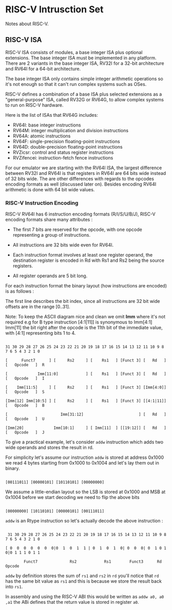 # RISC-V Intrusction Set

Notes about RISC-V.

##  RISC-V ISA

RISC-V ISA consists of modules, a base integer ISA plus optional extensions.
The base integer ISA must be implemented in any platform. There are 2 variants
in the base integer ISA, RV32I for a 32-bit architecture and RV64I for a 64-bit
architecture.

The base integer ISA only contains simple integer arithmetic operations
so it's not enough so that it can't run complex systems such as OSes.

RISC-V defines a combination of a base ISA plus selected extensions
as a "general-purpose" ISA, called RV32G or RV64G, to allow complex
systems to run on RISC-V hardware.

Here is the list of ISAs that RV64G includes:

* RV64I: base integer instructions
* RV64M: integer multiplication and division instructions
* RV64A: atomic instructions
* RV64F: single-precision floating-point instructions
* RV64D: double-precision floating-point instructions
* RVZicsr: control and status register instructions
* RVZifencei: instruction-fetch fence instructions

For our emulator we are starting with the RV64I ISA, the largest difference
between RV32I and RV64I is that registers in RV64I are 64 bits wide instead
of 32 bits wide. The are other differences with regards to the opcodes encoding
formats as well (discussed later on). Besides encoding RV64I arithmetic is done
with 64 bit wide values.

### RISC-V Instruction Encoding

RISC-V RV64I has 6 instruction encoding formats (R/I/S/U/B/J), RISC-V encoding
formats share many attributes :

* The first 7 bits are reserved for the opcode, with one opcode representing
a group of instructions.

* All instructions are 32 bits wide even for RV64I.

* Each instruction format involves at least one register operand, the destination
register is encoded in Rd with Rs1 and Rs2 being the source registers.

* All register operands are 5 bit long.

For each instruction format the binary layout (how instructions are encoded) is as follows :

The first line describes the bit index, since all instructions are 32 bit wide offsets are
in the range [0..31].

Note: To keep the ASCII diagram nice and clean we omit **Imm** where it's not required e.g
for B type instruction [4:1|11]] is synonymous to Imm[4:1] Imm[11] the bit right after
the opcode is the 11th bit of the immediate value, with [4:1] representing bits 1 to 4.

```

31 30 29 28 27 26 25 24 23 22 21 20 19 18 17 16 15 14 13 12 11 10 9 8 7 6 5 4 3 2 1 0

[      Funct7      ] [     Rs2     ] [    Rs1   ] [Funct 3] [   Rd   ] [   Opcode   ]  R

[             Imm[11:0]            ] [    Rs1   ] [Funct 3] [   Rd   ] [   Opcode   ]  I

[    Imm[11:5]     ] [     Rs2     ] [    Rs1   ] [Funct 3] [Imm[4:0]] [   Opcode   ]  S

[Imm[12] Imm[10:5] ] [     Rs2     ] [    Rs1   ] [Funct 3] [[4:1|11]] [   Opcode   ]  B

[                       Imm[31:12]                        ] [   Rd   ] [   Opcode   ]  U

[Imm[20]             Imm[10:1]     ] [ Imm[11]  ] [[19:12]] [   Rd   ] [   Opcode   ]  J

```

To give a practical example, let's consider `addw` instruction which adds two wide
operands and stores the result in rd.

For simplicity let's assume our instruction `addw` is stored at address 0x1000
we read 4 bytes starting from 0x1000 to 0x1004 and let's lay them out in binary.

```

[00111011] [00000101] [10110101] [00000000]

```

We assume a little-endian layout so the LSB is stored at 0x1000 and MSB at 0x1004
before we start decoding we need to flip the above bits

```

[00000000] [10110101] [00000101] [00111011]

```

`addw` is an Rtype instruction so let's actually decode the above instruction :

```

 31 30 29 28 27 26 25 24 23 22 21 20 19 18 17 16 15 14 13 12 11 10 9 8 7 6 5 4 3 2 1 0

[ 0  0  0  0  0  0  0|0  1  0  1  1 | 0  1  0  1  0| 0  0  0| 0  1 0 1 0|0 1 1 1 0 1 1

        Funct7              Rs2            Rs1        Funct3      Rd        Opcode

```

`addw` by definition stores the sum of `rs1` and `rs2` in `rd` you'll notice that `rd`
has the same bit value as `rs1` and this is because we store the result back into `rs1`.

In assembly and using the RISC-V ABI this would be written as `addw a0, a0 ,a1` the ABi
defines that the return value is stored in register `a0`.
